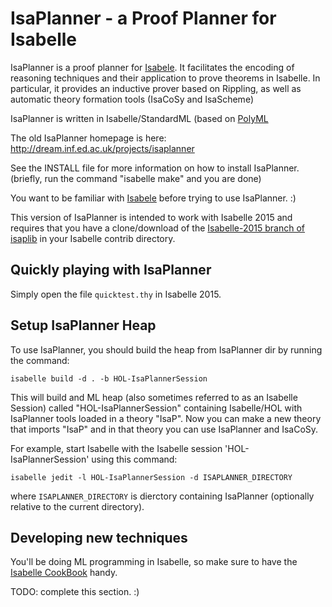 # IsaPlanner - a Proof Planner for Isabelle

IsaPlanner is a proof planner for [Isabele](http://isabelle.in.tum.de/). It
facilitates the encoding of reasoning techniques and their application to prove
theorems in Isabelle. In particular, it provides an inductive prover based on
Rippling, as well as automatic theory formation tools (IsaCoSy and IsaScheme)

IsaPlanner is written in Isabelle/StandardML (based on
[PolyML](http://www.polyml.org/)

The old IsaPlanner homepage is here: http://dream.inf.ed.ac.uk/projects/isaplanner

See the INSTALL file for more information on how to install
IsaPlanner. (briefly, run the command "isabelle make" and you are
done)

You want to be familiar with [Isabele](http://isabelle.in.tum.de/) before trying
to use IsaPlanner. :)

This version of IsaPlanner is intended to work with Isabelle 2015 and requires that you have a clone/download of the [Isabelle-2015 branch of isaplib](https://github.com/iislucas/isaplib/tree/Isabelle-2015) in your Isabelle contrib directory.


## Quickly playing with IsaPlanner

Simply open the file `quicktest.thy` in Isabelle 2015.

## Setup IsaPlanner Heap

To use IsaPlanner, you should build the heap from IsaPlanner dir by running the command:

```
isabelle build -d . -b HOL-IsaPlannerSession
```

This will build and ML heap (also sometimes referred to as an Isabelle Session)
called "HOL-IsaPlannerSession" containing Isabelle/HOL with IsaPlanner tools loaded in a
theory "IsaP". Now you can make a new theory that imports "IsaP" and in that
theory you can use IsaPlanner and IsaCoSy.

For example, start Isabelle with the Isabelle session 'HOL-IsaPlannerSession' using this command:
```
isabelle jedit -l HOL-IsaPlannerSession -d ISAPLANNER_DIRECTORY
```

where `ISAPLANNER_DIRECTORY` is dierctory containing IsaPlanner (optionally relative to the current
directory).

## Developing new techniques

You'll be doing ML programming in Isabelle, so make sure to have the
[Isabelle CookBook](http://www.dcs.kcl.ac.uk/staff/urbanc/Cookbook/) handy.

TODO: complete this section. :)
